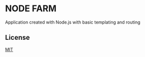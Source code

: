 # NODE FARM

Application created with Node.js with basic templating and routing

## License

[MIT](https://choosealicense.com/licenses/mit/)

